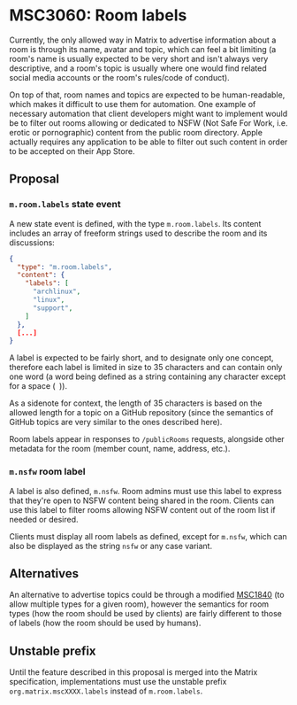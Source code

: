 # MSC3060: Room labels

Currently, the only allowed way in Matrix to advertise information about a room
is through its name, avatar and topic, which can feel a bit limiting (a room's
name is usually expected to be very short and isn't always very descriptive, and
a room's topic is usually where one would find related social media accounts or
the room's rules/code of conduct).

On top of that, room names and topics are expected to be human-readable, which
makes it difficult to use them for automation. One example of necessary
automation that client developers might want to implement would be to filter out
rooms allowing or dedicated to NSFW (Not Safe For Work, i.e. erotic or
pornographic) content from the public room directory. Apple actually requires
any application to be able to filter out such content in order to be accepted on
their App Store.

## Proposal

### `m.room.labels` state event

A new state event is defined, with the type `m.room.labels`. Its content
includes an array of freeform strings used to describe the room and its
discussions:

```json
{
  "type": "m.room.labels",
  "content": {
    "labels": [
      "archlinux",
      "linux",
      "support",
    ]
  },
  [...]
}
```

A label is expected to be fairly short, and to designate only one concept,
therefore each label is limited in size to 35 characters and can contain only
one word (a word being defined as a string containing any character except for a
space (` `)).

As a sidenote for context, the length of 35 characters is based on the allowed
length for a topic on a GitHub repository (since the semantics of GitHub topics
are very similar to the ones described here).

Room labels appear in responses to `/publicRooms` requests, alongside other
metadata for the room (member count, name, address, etc.).

### `m.nsfw` room label

A label is also defined, `m.nsfw`. Room admins must use this label to express
that they're open to NSFW content being shared in the room. Clients can use this
label to filter rooms allowing NSFW content out of the room list if needed or
desired.

Clients must display all room labels as defined, except for `m.nsfw`, which can
also be displayed as the string `nsfw` or any case variant.

## Alternatives

An alternative to advertise topics could be through a modified
[MSC1840](https://github.com/matrix-org/matrix-doc/pull/1840) (to allow multiple
types for a given room), however the semantics for room types (how the room
should be used by clients) are fairly different to those of labels (how the room
should be used by humans).

## Unstable prefix

Until the feature described in this proposal is merged into the Matrix
specification, implementations must use the unstable prefix
`org.matrix.mscXXXX.labels` instead of `m.room.labels`.
